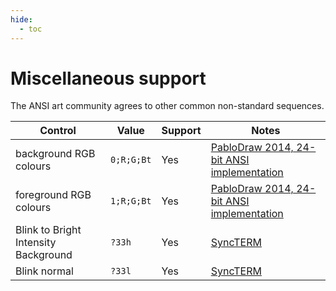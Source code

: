 ```yaml
---
hide:
  - toc
---
```

# Miscellaneous support

The ANSI art community agrees to other common non-standard sequences.

| Control | Value | Support | Notes |
| -- | -- | -- | -- |
| background RGB colours | `0;R;G;Bt` | Yes | [PabloDraw 2014, 24-bit ANSI implementation](http://picoe.ca/2014/03/07/24-bit-ansi/) |
| foreground RGB colours | `1;R;G;Bt` | Yes | [PabloDraw 2014, 24-bit ANSI implementation](http://picoe.ca/2014/03/07/24-bit-ansi/) |
| Blink to Bright Intensity Background | `?33h` | Yes | [SyncTERM](http://cvs.synchro.net/cgi-bin/viewcvs.cgi/*checkout*/src/conio/cterm.txt?content-type=text%2Fplain&revision=HEAD) |
| Blink normal | `?33l` | Yes | [SyncTERM](http://cvs.synchro.net/cgi-bin/viewcvs.cgi/*checkout*/src/conio/cterm.txt?content-type=text%2Fplain&revision=HEAD) |
